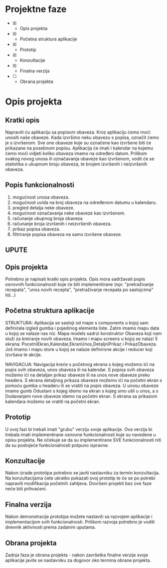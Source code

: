 # Projektne faze
- [X] - Opis projekta
- [x] - Početna struktura aplikacije
- [x] - Prototip
- [x] - Konzultacije
- [x] - Finalna verzija
- [ ] - Obrana projekta

# Opis projekta
## Kratki opis
Napraviti ću aplikaciju sa popisom obaveza. Kroz aplikaciju ćemo moći unositi naše obaveze. Kada izvršimo neku obavezu s popisa, označit ćemo je s izvršenom. Sve one obaveze koje su označene kao izvršene biti će prikazane na posebnom popisu. Aplikacija će imati i kalendar na kojemu ćemo moći vidjeti koliko obaveza imamo na određeni datum. Prilikom svakog novog unosa ili označavanja obaveze kao izvršenom, vodit će se statistika o ukupnom broju obaveza, te brojem izvršenih i neizvršenih obaveza. 

## Popis funkcionalnosti
1. mogućnost unosa obaveza.
2. mogućnost uvida na broj obaveza na određenom datumu u kalendaru.
3. pregled detalja neke obaveze.
4. mogućnost označavanja neke obaveze kao izvršenom.
5. računanje ukupnog broja obaveza
6. računanje broja izvršenih i neizvršenih obaveza.
6. prikaz popisa obaveza.
7. filtriranje popisa obaveza na samo izvršene obaveze.

## UPUTE
## Opis projekta
Potrebno je napisati kratki opis projekta.
Opis mora sadržavati popis osnovnih funkcionalnosti koje će biti implementirane (npr. "pretraživanje recepata", "unos novih recepta", "pretraživanje recepata po sastojcima" itd...)

## Početna struktura aplikacije

STRUKTURA:
Aplikacija se sastoji od mape s components u kojoj sam definirala izgled gumba i pojedinog elementa liste. Zatim imamo mapu data u kojoj se nalaze nas niz. Mapa models sadrzi konstruktor Obaveza koji nam služi za kreiranje novih obaveza. Imamo i mapu screens u kojoj se nalazi 5 ekrana: PocetniEkran,Kalendar,EkranUnos,DetaljniPrikaz i PrikazObaveza. Još imamo i mapu store u kojoj se nalaze definirsne akcije i reducer koji izvršava te akcije. 

NAVIGACIJA:
Navigacija kreće s početnog ekrana s kojeg možemo ići na popis svih obaveza, unos obaveza ili na kalendar. S popisa svih obaveza možemo ići na detaljan prikaz obaveze ili na unos nove obaveze preko headera. S ekrana detaljnog prikaza obaveze možemo ići na početni ekran s pomoću gumba u headeru ili se vratiti na popis obaveza. 
U unosu obaveze imamo gumb Odustani s kojeg idemo na ekran s kojeg smo ušli u unos, a s Dodavanjem nove obaveze idemo na početni ekran. S ekrana sa prikazom kalendara možemo se vratiti na početni ekran.

## Prototip
U ovoj fazi bi trebali imati "grubu" verziju svoje aplikacije. Ova verzija bi trebala imati implementirane osnovne funkcionalnosti koje su navedene u opisu projekta. Ne očekuje se da su implementirane SVE funkcionalnosti niti da su postojeće funkcionalnosti potpuno ispravne.

## Konzultacije
Nakon izrade prototipa potrebno se javiti nastavniku za termin konzultacija. Na konzultacijama ćete ukratko pokazati svoj prototip te će se po potrebi napraviti modifikacija početnih zahtjeva. Dovršeni projekti bez ove faze neće biti prihvaćeni.

## Finalna verzija
Nakon demonstracije prototipa možete nastaviti sa razvojem aplikacije i implementacijom svih funkcionalnosti. Prilikom razvoja potrebno je voditi dnevnik aktivnosti prema zadanim uputama.

## Obrana projekta
Zadnja faza je obrana projekta - nakon završetka finalne verzije svoje aplikacije javite se nastavniku za dogovor oko termina obrane projekta.
